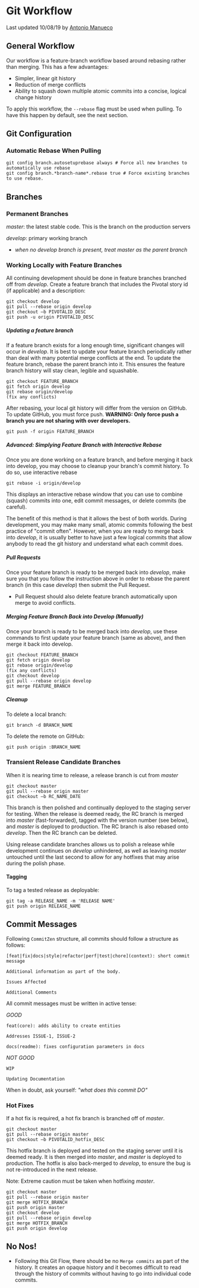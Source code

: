 # Git Workflow
Last updated 10/08/19 by [Antonio Manueco](mailto:antonio@betablocks.co)


## General Workflow
Our workflow is a feature-branch workflow based around rebasing rather than merging. This has a few advantages:

* Simpler, linear git history
* Reduction of merge conflicts
* Ability to squash down multiple atomic commits into a concise, logical change history

To apply this workflow, the `--rebase` flag must be used when pulling. To have this happen by default, see the next section.

## Git Configuration

### Automatic Rebase When Pulling 

    git config branch.autosetuprebase always # Force all new branches to automatically use rebase
    git config branch.*branch-name*.rebase true # Force existing branches to use rebase.

## Branches

### Permanent Branches
_master_: the latest stable code. This is the branch on the production servers

_develop_: primary working branch 

- *when no _develop_ branch is present, treat _master_ as the parent branch*


### Working Locally with Feature Branches
All continuing development should be done in feature branches branched off from _develop_. Create a feature branch that includes the Pivotal story id (if applicable) and a description:

    git checkout develop
    git pull --rebase origin develop
    git checkout –b PIVOTALID_DESC
    git push -u origin PIVOTALID_DESC
    

##### Updating a feature branch
If a feature branch exists for a long enough time, significant changes will occur in _develop_. It is best to update your feature branch periodically rather than deal with many potential merge conflicts at the end. To update the feature branch, rebase the parent branch into it. This ensures the feature branch history will stay clean, legible and squashable.

    git checkout FEATURE_BRANCH
    git fetch origin develop
    git rebase origin/develop
    (fix any conflicts)
    
After rebasing, your local git history will differ from the version on GitHub. To update GitHub, you must force push. **WARNING: Only force push a branch you are not sharing with over developers.**

    git push -f origin FEATURE_BRANCH
    
##### Advanced: Simplying Feature Branch with Interactive Rebase
Once you are done working on a feature branch, and before merging it back into develop, you may choose to cleanup your branch's commit history. To do so, use interactive rebase

    git rebase -i origin/develop

This displays an interactive rebase window that you can use to combine (squash) commits into one, edit commit messages, or delete commits (be careful).

The benefit of this method is that it allows the best of both worlds. During development, you may make many small, atomic commits following the best practice of "commit often". However, when you are ready to merge back into _develop_, it is usually better to have just a few logical commits that allow anybody to read the git history and understand what each commit does.

##### Pull Requests
Once your feature branch is ready to be merged back into _develop_, make sure you that you follow the instruction above in order to rebase the parent branch (in this case _develop_) then submit the Pull Request.
- Pull Request should also delete feature branch automatically upon merge to avoid conflicts.

##### Merging Feature Branch Back into Develop (_Manually_)
Once your branch is ready to be merged back into _develop_, use these commands to first update your feature branch (same as above), and then merge it back into develop.

    git checkout FEATURE_BRANCH
    git fetch origin develop
    git rebase origin/develop
    (fix any conflicts)
    git checkout develop
    git pull --rebase origin develop
    git merge FEATURE_BRANCH
    
##### Cleanup
To delete a local branch:

	git branch -d BRANCH_NAME
	
To delete the remote on GitHub:

	git push origin :BRANCH_NAME
   

### Transient Release Candidate Branches
When it is nearing time to release, a release branch is cut from _master_

    git checkout master
    git pull --rebase origin master
    git checkout –b RC_NAME_DATE


This branch is then polished and continually deployed to the staging server for testing. When the release is deemed ready, the RC branch is merged into _master_ (fast-forwarded), tagged with the version number (see below), and _master_ is deployed to production. The RC branch is also rebased onto _develop_. Then the RC branch can be deleted. 

Using release candidate branches allows us to polish a release while development continues on _develop_ unhindered, as well as leaving _master_ untouched until the last second to allow for any hotfixes that may arise during the polish phase.


#### Tagging

To tag a tested release as deployable:

	git tag -a RELEASE_NAME -m 'RELEASE NAME'
	git push origin RELEASE_NAME

## Commit Messages

Following `CommitZen` structure, all commits should follow a structure as follows:

```
[feat|fix|docs|style|refactor|perf|test|chore](context): short commit message

Additional information as part of the body.

Issues Affected

Additional Comments
```

All commit messages must be written in active tense:

_GOOD_
```
feat(core): adds ability to create entities

Addresses ISSUE-1, ISSUE-2
```

```
docs(readme): fixes configuration parameters in docs
```

_NOT GOOD_
```
WIP
```

```
Updating Documentation
```

When in doubt, ask yourself: *"what does this commit DO"*

### Hot Fixes
If a hot fix is required, a hot fix branch is branched off of _master_.

    git checkout master
    git pull --rebase origin master
    git checkout –b PIVOTALID_hotfix_DESC

This hotfix branch is deployed and tested on the staging server until it is deemed ready. It is then merged into _master_, and _master_ is deployed to production. The hotfix is also back-merged to _develop_, to ensure the bug is not re-introduced in the next release.

Note: Extreme caution must be taken when hotfixing _master_.

    git checkout master
    git pull --rebase origin master
    git merge HOTFIX_BRANCH
    git push origin master
    git checkout develop
    git pull --rebase origin develop
    git merge HOTFIX_BRANCH
    git push origin develop
    
## No Nos!
- Following this Git Flow, there should be no `Merge commits` as part of the history.  It creates an opaque history and it becomes difficult to read through the history of commits without having to go into individual code commits.
